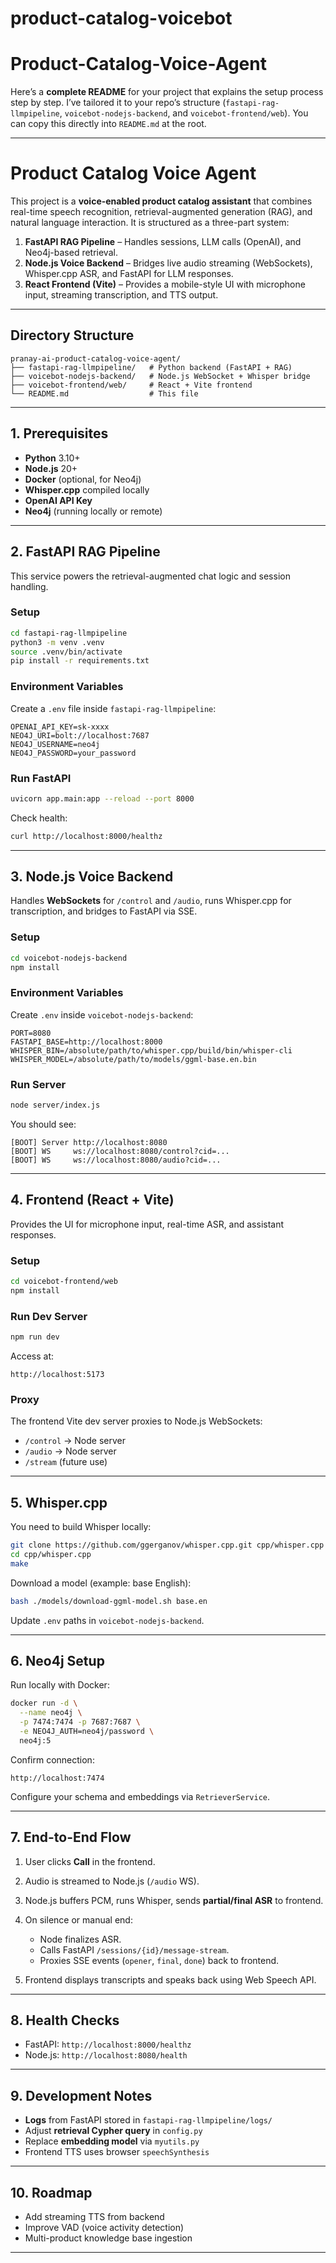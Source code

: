# product-catalog-voicebot

# Product-Catalog-Voice-Agent

Here’s a **complete README** for your project that explains the setup process step by step. I’ve tailored it to your repo’s structure (`fastapi-rag-llmpipeline`, `voicebot-nodejs-backend`, and `voicebot-frontend/web`). You can copy this directly into `README.md` at the root.

---

# Product Catalog Voice Agent

This project is a **voice-enabled product catalog assistant** that combines real-time speech recognition, retrieval-augmented generation (RAG), and natural language interaction. It is structured as a three-part system:

1. **FastAPI RAG Pipeline** – Handles sessions, LLM calls (OpenAI), and Neo4j-based retrieval.
2. **Node.js Voice Backend** – Bridges live audio streaming (WebSockets), Whisper.cpp ASR, and FastAPI for LLM responses.
3. **React Frontend (Vite)** – Provides a mobile-style UI with microphone input, streaming transcription, and TTS output.

---

## Directory Structure

```
pranay-ai-product-catalog-voice-agent/
├── fastapi-rag-llmpipeline/   # Python backend (FastAPI + RAG)
├── voicebot-nodejs-backend/   # Node.js WebSocket + Whisper bridge
├── voicebot-frontend/web/     # React + Vite frontend
└── README.md                  # This file
```

---

## 1. Prerequisites

- **Python** 3.10+
- **Node.js** 20+
- **Docker** (optional, for Neo4j)
- **Whisper.cpp** compiled locally
- **OpenAI API Key**
- **Neo4j** (running locally or remote)

---

## 2. FastAPI RAG Pipeline

This service powers the retrieval-augmented chat logic and session handling.

### Setup

```bash
cd fastapi-rag-llmpipeline
python3 -m venv .venv
source .venv/bin/activate
pip install -r requirements.txt
```

### Environment Variables

Create a `.env` file inside `fastapi-rag-llmpipeline`:

```
OPENAI_API_KEY=sk-xxxx
NEO4J_URI=bolt://localhost:7687
NEO4J_USERNAME=neo4j
NEO4J_PASSWORD=your_password
```

### Run FastAPI

```bash
uvicorn app.main:app --reload --port 8000
```

Check health:

```bash
curl http://localhost:8000/healthz
```

---

## 3. Node.js Voice Backend

Handles **WebSockets** for `/control` and `/audio`, runs Whisper.cpp for transcription, and bridges to FastAPI via SSE.

### Setup

```bash
cd voicebot-nodejs-backend
npm install
```

### Environment Variables

Create `.env` inside `voicebot-nodejs-backend`:

```
PORT=8080
FASTAPI_BASE=http://localhost:8000
WHISPER_BIN=/absolute/path/to/whisper.cpp/build/bin/whisper-cli
WHISPER_MODEL=/absolute/path/to/models/ggml-base.en.bin
```

### Run Server

```bash
node server/index.js
```

You should see:

```
[BOOT] Server http://localhost:8080
[BOOT] WS     ws://localhost:8080/control?cid=...
[BOOT] WS     ws://localhost:8080/audio?cid=...
```

---

## 4. Frontend (React + Vite)

Provides the UI for microphone input, real-time ASR, and assistant responses.

### Setup

```bash
cd voicebot-frontend/web
npm install
```

### Run Dev Server

```bash
npm run dev
```

Access at:

```
http://localhost:5173
```

### Proxy

The frontend Vite dev server proxies to Node.js WebSockets:

- `/control` → Node server
- `/audio` → Node server
- `/stream` (future use)

---

## 5. Whisper.cpp

You need to build Whisper locally:

```bash
git clone https://github.com/ggerganov/whisper.cpp.git cpp/whisper.cpp
cd cpp/whisper.cpp
make
```

Download a model (example: base English):

```bash
bash ./models/download-ggml-model.sh base.en
```

Update `.env` paths in `voicebot-nodejs-backend`.

---

## 6. Neo4j Setup

Run locally with Docker:

```bash
docker run -d \
  --name neo4j \
  -p 7474:7474 -p 7687:7687 \
  -e NEO4J_AUTH=neo4j/password \
  neo4j:5
```

Confirm connection:

```
http://localhost:7474
```

Configure your schema and embeddings via `RetrieverService`.

---

## 7. End-to-End Flow

1. User clicks **Call** in the frontend.
2. Audio is streamed to Node.js (`/audio` WS).
3. Node.js buffers PCM, runs Whisper, sends **partial/final ASR** to frontend.
4. On silence or manual end:

   - Node finalizes ASR.
   - Calls FastAPI `/sessions/{id}/message-stream`.
   - Proxies SSE events (`opener`, `final`, `done`) back to frontend.

5. Frontend displays transcripts and speaks back using Web Speech API.

---

## 8. Health Checks

- FastAPI: `http://localhost:8000/healthz`
- Node.js: `http://localhost:8080/health`

---

## 9. Development Notes

- **Logs** from FastAPI stored in `fastapi-rag-llmpipeline/logs/`
- Adjust **retrieval Cypher query** in `config.py`
- Replace **embedding model** via `myutils.py`
- Frontend TTS uses browser `speechSynthesis`

---

## 10. Roadmap

- Add streaming TTS from backend
- Improve VAD (voice activity detection)
- Multi-product knowledge base ingestion

---
